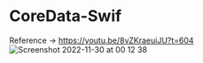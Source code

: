 # CoreData-Swif
Reference -> https://youtu.be/8vZKraeuiJU?t=604
![Screenshot 2022-11-30 at 00 12 38](https://user-images.githubusercontent.com/35270796/204712995-6c8159fd-5ffd-454c-acd3-541cd57ea4e2.png)
